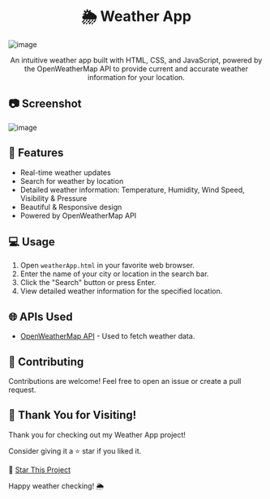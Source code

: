 <h1 align="center">🌦️ Weather App</h1>


 ![image](https://github.com/i-Swati/Weather-App/assets/137554521/905cdfdf-8764-4f28-b38f-fefba2449f14)


<p align="center">
  An intuitive weather app built with HTML, CSS, and JavaScript, powered by the OpenWeatherMap API to provide current and accurate weather information for your location.

</p>

## 📷 Screenshot
  ![image](https://github.com/i-Swati/Weather-App/assets/137554521/74f334e1-6f8a-40bd-ae9e-9e5f8ac7a0f2)




## 🚀 Features

- Real-time weather updates
- Search for weather by location
- Detailed weather information: Temperature, Humidity, Wind Speed, Visibility & Pressure
- Beautiful & Responsive design
- Powered by OpenWeatherMap API

## 💻 Usage

1. Open `weatherApp.html` in your favorite web browser.
2. Enter the name of your city or location in the search bar.
3. Click the "Search" button or press Enter.
4. View detailed weather information for the specified location.

## 🌐 APIs Used

- [OpenWeatherMap API](https://openweathermap.org/api) - Used to fetch weather data.

## 🤝 Contributing

Contributions are welcome! Feel free to open an issue or create a pull request.

## 🙏 Thank You for Visiting!

Thank you for checking out my Weather App project! 

Consider giving it a ⭐️ star if you liked it.

🌟 [Star This Project](https://github.com/i-Swati/Weather-App)

Happy weather checking! 🌦️

